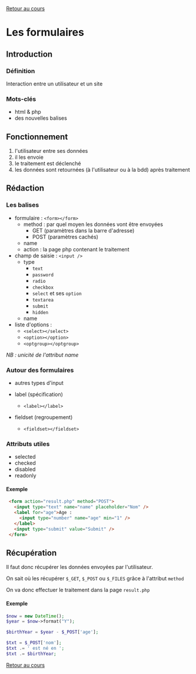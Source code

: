 [Retour au cours](../cours.md)

# Les formulaires

## Introduction

### Définition

Interaction entre un utilisateur et un site

### Mots-clés

* html & php
* des nouvelles balises

## Fonctionnement

1. l'utilisateur entre ses données
2. il les envoie
3. le traitement est déclenché
4. les données sont retournées (à l'utilisateur ou à la bdd) après traitement

## Rédaction

### Les balises

- formulaire : `<form></form>`
  * method : par quel moyen les données vont être envoyées
    - GET (paramètres dans la barre d'adresse)
    - POST (paramètres cachés)
  * name
  * action : la page php contenant le traitement
- champ de saisie : `<input />`
  * type
    - `text`
    - `password`
    - `radio`
    - `checkbox`
    - `select` et ses `option`
    - `textarea`
    - `submit`
    - `hidden`
  * name
- liste d'options :
  - `<select></select>`
  - `<option></option>`
  - `<optgroup></optgroup>`

_NB : unicité de l'attribut name_

### Autour des formulaires

* autres types d'input

* label (spécification)
  - `<label></label>`

* fieldset (regroupement)
  - `<fieldset></fieldset>`

### Attributs utiles

 - selected
 - checked
 - disabled
 - readonly

#### Exemple

 ```html
  <form action="result.php" method="POST">
    <input type="text" name="name" placeholder="Nom" />
    <label for="age">Age :
      <input type="number" name="age" min="1" />
    </label>
    <input type="submit" value="Submit" />
  </form>
```

## Récupération

Il faut donc récupérer les données envoyées par l'utilisateur.

On sait où les récupérer `$_GET`, `$_POST` ou `$_FILES` grâce à l'attribut `method`

On va donc effectuer le traitement dans la page `result.php`

#### Exemple

```php
$now = new DateTime();
$year = $now->format("Y");

$birthYear = $year - $_POST['age'];

$txt = $_POST['nom'];
$txt .= ' est né en ';
$txt .= $birthYear;
```

[Retour au cours](../cours.md)
